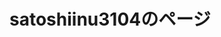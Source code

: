 # satoshiinu3104のページ

<!----------------------------------------------------------->
<!--Copyright 2021 - 2023 satoshiinu. All rights reserved. -->
<!----------------------------------------------------------->

<html>
<head>
    <title>
        さとしいぬのサイト
    </title>
    <link rel="shortcut icon" type="image/x-icon" href="https://satoshinu3014.github.io/favicon.ico">
    <link href="https://cdn.jsdelivr.net/npm/bootstrap@5.1.3/dist/css/bootstrap.min.css" rel="stylesheet" integrity="sha384-1BmE4kWBq78iYhFldvKuhfTAU6auU8tT94WrHftjDbrCEXSU1oBoqyl2QvZ6jIW3" crossorigin="anonymous">
    <script src="https://ajax.googleapis.com/ajax/libs/jquery/1.12.4/jquery.min.js"></script>
    <script src="https://cdn.jsdelivr.net/npm/bootstrap@5.1.3/dist/js/bootstrap.bundle.min.js" integrity="sha384-ka7Sk0Gln4gmtz2MlQnikT1wXgYsOg+OMhuP+IlRH9sENBO0LRn5q+8nbTov4+1p" crossorigin="anonymous"></script>
</head>
<body>
    <style>
        .tab_text {
            position: relative;
        }

            .tab_text p {
                position: absolute;
                top: 50%;
                left: 2%;
                -ms-transform: translate(0%,-50%);
                -webkit-transform: translate(0%,-50%);
                transform: translate(0%,-50%);
                margin: 0;
                /*文字の装飾は省略*/
            }
    </style>

    <!--画像どこのサイトからとってきたっけ-->
    <div class="tab_text">
        <img src="header.png" width="500" height="166">
        <p>
            <font color="white" size="6">
                さとしいぬが適当にする場所
            </font>
        </p>
    </div>

    <img src="newicon.png" alt="さとしいぬ" width="100" height="100" border="0">
    <br />
    <div class="jumbotron">
        <div class="container">
            <div class="tab_text">
                <img src="tab.gif" alt="">
                <p>
                    <font color="white">
                        ツール
                    </font>
                </p>
            </div>
            <img src="right.gif" alt="" width="15" height="15"><a href="/calc/">電卓</a><br>
            <img src="right.gif" alt="" width="15" height="15"><a href="/minecraft_texture/">マイクラテクスチャー配布</a>
            <div class="tab_text">
                <img src="tab.gif" alt="">
                <p>
                    <font color="white">
                        自己紹介など
                    </font>
                </p>
            </div>
            <img src="right.gif" alt="" width="15" height="15"><a href="/profile/">自己紹介</a><br />
            <img src="right.gif" alt="" width="15" height="15">ライン公式<br />
            <a href="https://lin.ee/84nQXxL"><img src="https://scdn.line-apps.com/n/line_add_friends/btn/ja.png" alt="友だち追加" height="36" border="0"></a>

            <div class="tab_text">
                <img src="tab.gif" alt="">
                <p>
                    <font color="white">
                        ブログ
                    </font>
                </p>
            </div>
            <img src="right.gif" alt="" width="15" height="15">
            <a href="/minecraft/">マイクラ</a>
        </div>
    </div>
</body>
</html>

